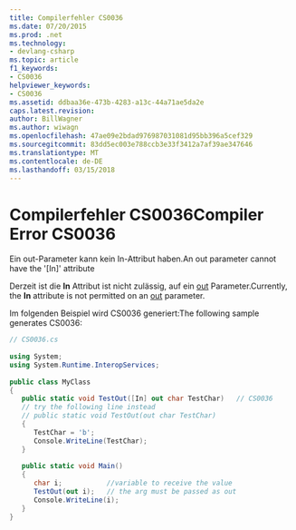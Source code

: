 ```yaml
---
title: Compilerfehler CS0036
ms.date: 07/20/2015
ms.prod: .net
ms.technology:
- devlang-csharp
ms.topic: article
f1_keywords:
- CS0036
helpviewer_keywords:
- CS0036
ms.assetid: ddbaa36e-473b-4283-a13c-44a71ae5da2e
caps.latest.revision: 
author: BillWagner
ms.author: wiwagn
ms.openlocfilehash: 47ae09e2bdad976987031081d95bb396a5cef329
ms.sourcegitcommit: 83dd5ec003e788ccb3e33f3412a7af39ae347646
ms.translationtype: MT
ms.contentlocale: de-DE
ms.lasthandoff: 03/15/2018
---
```

# <a name="compiler-error-cs0036"></a><span data-ttu-id="7d04e-102">Compilerfehler CS0036</span><span class="sxs-lookup"><span data-stu-id="7d04e-102">Compiler Error CS0036</span></span>
<span data-ttu-id="7d04e-103">Ein out-Parameter kann kein In-Attribut haben.</span><span class="sxs-lookup"><span data-stu-id="7d04e-103">An out parameter cannot have the '[In]' attribute</span></span>  
  
 <span data-ttu-id="7d04e-104">Derzeit ist die **In** Attribut ist nicht zulässig, auf ein [out](../../csharp/language-reference/keywords/out-parameter-modifier.md) Parameter.</span><span class="sxs-lookup"><span data-stu-id="7d04e-104">Currently, the **In** attribute is not permitted on an [out](../../csharp/language-reference/keywords/out-parameter-modifier.md) parameter.</span></span>  
  
 <span data-ttu-id="7d04e-105">Im folgenden Beispiel wird CS0036 generiert:</span><span class="sxs-lookup"><span data-stu-id="7d04e-105">The following sample generates CS0036:</span></span>  
  
```csharp  
// CS0036.cs  
  
using System;  
using System.Runtime.InteropServices;  
  
public class MyClass  
{  
   public static void TestOut([In] out char TestChar)   // CS0036  
   // try the following line instead  
   // public static void TestOut(out char TestChar)  
   {  
      TestChar = 'b';  
      Console.WriteLine(TestChar);  
   }  
  
   public static void Main()  
   {  
      char i;           //variable to receive the value  
      TestOut(out i);   // the arg must be passed as out  
      Console.WriteLine(i);  
   }  
}  
```
